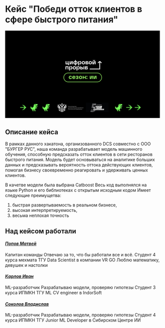 # Кейс "Победи отток клиентов в сфере быстрого питания"

![Шапка](DCS.png)

## Описание кейса

В рамках данного хакатона, организованного DCS совместно с ООО "БУРГЕР РУС", наша команда разрабатывает модель машинного обучения, способную предсказать отток клиентов в сети ресторанов быстрого питания. Модель будет основываться на аналитике больших данных и предсказывать вероятность оттока действующих клиентов, помогая бизнесу своевременно реагировать и удерживать ценных клиентов.

В качетве модели была выбрана Catboost
Весь код выполнялся на языке Python и его библиотеках с открытым исходным кодом
Имеет следующие преимущетва:
1. быстрая развертываемость в реальном бизнесе, 
2. высокая интерпретируемость, 
3. весьма неплохая точность



## Над кейсом работали

#### *[Попов Матвей](https://github.com/MtPriest)*
Капитан команды
Отвечаю за то, что бы работали все и всё.
Студент 4  курса мехмата ТГУ
Data Scientist в компании VR GO 
Люблю математику, девушек и настолки

#### *[Карлов Иван](https://github.com/DaEtoJostka)*
ML-разработчик
Разрабатываю модели, проверяю гипотезы
Студент 3 курса ИПМКН ТГУ
ML CV engineer в IndorSoft

#### *[Соколов Владислав](https://github.com/RatumExLibris)*
ML-разработчик
Разрабатываю модели, проверяю гипотезы
Студент 4 курса ИПМКН ТГУ
Junior ML Developer в Сибирском Центре  ИИ



